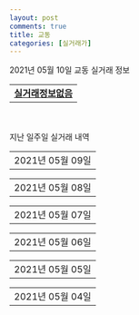 ```yaml
---
layout: post
comments: true
title: 교동
categories: [실거래가]
---
```


2021년 05월 10일 교동 실거래 정보

<table>
  <tr>
    <td colspan="4" style="font-weight: bold;"><a href="https://search.naver.com/search.naver?query=실거래정보없음">실거래정보없음</a></td>
  </tr>
    
</table>
    
<div style="margin-top: 50px; margin-bottom: 13px">지난 일주일 실거래 내역</div>

  <table style="width: 100%; margin-bottom: 1px">
      <tr class="header">
        <td>2021년 05월 09일</td>
      </tr>
      <tr class="child" style="display: none">
        <td>
            
        <table>
          <tr>
            <td colspan="4" style="font-weight: bold;"><a href="https://search.naver.com/search.naver?query=실거래정보없음">실거래정보없음</a></td>
          </tr>

        </table>
    
        </td>
      </tr>
  </table>
    
  <table style="width: 100%; margin-bottom: 1px">
      <tr class="header">
        <td>2021년 05월 08일</td>
      </tr>
      <tr class="child" style="display: none">
        <td>
            
        <table>
          <tr>
            <td colspan="4" style="font-weight: bold;"><a href="https://search.naver.com/search.naver?query=호반리젠시빌">호반리젠시빌</a></td>
          </tr>

          <tr>
            <td>전세</td>
            <td>5층</td>
            <td>84.8742㎡</td>
            <td>계약일 2021-04-07</td>
          </tr>
          <tr>
            <td colspan="4">16,500</td>
          </tr>
    
          <tr>
            <td>전세</td>
            <td>1층</td>
            <td>71.1562㎡</td>
            <td>계약일 2021-04-14</td>
          </tr>
          <tr>
            <td colspan="4">14,000</td>
          </tr>
    
        </table>
        <table style="margin-top: 5px">
          <tr>
            <td colspan="4" style="font-weight: bold;"><a href="https://search.naver.com/search.naver?query=여주역 우남퍼스트빌">여주역 우남퍼스트빌</a></td>
          </tr>
    
          <tr>
            <td>전매</td>
            <td>13층</td>
            <td>84.9043㎡</td>
            <td>계약일 2021-05-06</td>
          </tr>
          <tr>
            <td colspan="4">39,900</td>
          </tr>
    
          <tr>
            <td>전매</td>
            <td>14층</td>
            <td>84.927㎡</td>
            <td>계약일 2021-05-04</td>
          </tr>
          <tr>
            <td colspan="4">39,750</td>
          </tr>
    
          <tr>
            <td>전매</td>
            <td>14층</td>
            <td>59.9384㎡</td>
            <td>계약일 2021-05-07</td>
          </tr>
          <tr>
            <td colspan="4">31,550</td>
          </tr>
    
          <tr>
            <td>전매</td>
            <td>9층</td>
            <td>59.9384㎡</td>
            <td>계약일 2021-05-07</td>
          </tr>
          <tr>
            <td colspan="4">31,050</td>
          </tr>
    
          <tr>
            <td>전매</td>
            <td>5층</td>
            <td>59.9384㎡</td>
            <td>계약일 2021-05-06</td>
          </tr>
          <tr>
            <td colspan="4">30,850</td>
          </tr>
    
        </table>
    
        </td>
      </tr>
  </table>
    
  <table style="width: 100%; margin-bottom: 1px">
      <tr class="header">
        <td>2021년 05월 07일</td>
      </tr>
      <tr class="child" style="display: none">
        <td>
            
        <table>
          <tr>
            <td colspan="4" style="font-weight: bold;"><a href="https://search.naver.com/search.naver?query=강남">강남</a></td>
          </tr>

          <tr>
            <td>매매</td>
            <td>4층</td>
            <td>59.92㎡</td>
            <td>계약일 2021-04-28</td>
          </tr>
          <tr>
            <td colspan="4">13,500<br>기존최고가 13,500</td>
          </tr>
    
        </table>
        <table style="margin-top: 5px">
          <tr>
            <td colspan="4" style="font-weight: bold;"><a href="https://search.naver.com/search.naver?query=호반리젠시빌">호반리젠시빌</a></td>
          </tr>
    
          <tr>
            <td>전세</td>
            <td>2층</td>
            <td>71.1562㎡</td>
            <td>계약일 2021-05-06</td>
          </tr>
          <tr>
            <td colspan="4">14,000<br>기존최고가 None</td>
          </tr>
    
        </table>
        <table style="margin-top: 5px">
          <tr>
            <td colspan="4" style="font-weight: bold;"><a href="https://search.naver.com/search.naver?query=여주역 우남퍼스트빌">여주역 우남퍼스트빌</a></td>
          </tr>
    
          <tr>
            <td>전매</td>
            <td>12층</td>
            <td>84.927㎡</td>
            <td>계약일 2021-05-05</td>
          </tr>
          <tr>
            <td colspan="4">39,850</td>
          </tr>
    
          <tr>
            <td>전매</td>
            <td>10층</td>
            <td>84.927㎡</td>
            <td>계약일 2021-05-06</td>
          </tr>
          <tr>
            <td colspan="4">39,750</td>
          </tr>
    
          <tr>
            <td>전매</td>
            <td>3층</td>
            <td>84.9499㎡</td>
            <td>계약일 2021-05-04</td>
          </tr>
          <tr>
            <td colspan="4">38,441</td>
          </tr>
    
          <tr>
            <td>전매</td>
            <td>12층</td>
            <td>59.9384㎡</td>
            <td>계약일 2021-05-06</td>
          </tr>
          <tr>
            <td colspan="4">31,150</td>
          </tr>
    
          <tr>
            <td>전매</td>
            <td>6층</td>
            <td>59.9858㎡</td>
            <td>계약일 2021-05-03</td>
          </tr>
          <tr>
            <td colspan="4">31,059</td>
          </tr>
    
          <tr>
            <td>전매</td>
            <td>5층</td>
            <td>59.977㎡</td>
            <td>계약일 2021-05-01</td>
          </tr>
          <tr>
            <td colspan="4">30,620</td>
          </tr>
    
          <tr>
            <td>전매</td>
            <td>12층</td>
            <td>59.9858㎡</td>
            <td>계약일 2021-05-05</td>
          </tr>
          <tr>
            <td colspan="4">30,520</td>
          </tr>
    
          <tr>
            <td>전매</td>
            <td>4층</td>
            <td>59.9384㎡</td>
            <td>계약일 2021-05-04</td>
          </tr>
          <tr>
            <td colspan="4">29,670</td>
          </tr>
    
          <tr>
            <td>전매</td>
            <td>2층</td>
            <td>59.9384㎡</td>
            <td>계약일 2021-05-06</td>
          </tr>
          <tr>
            <td colspan="4">27,550</td>
          </tr>
    
        </table>
    
        </td>
      </tr>
  </table>
    
  <table style="width: 100%; margin-bottom: 1px">
      <tr class="header">
        <td>2021년 05월 06일</td>
      </tr>
      <tr class="child" style="display: none">
        <td>
            
        <table>
          <tr>
            <td colspan="4" style="font-weight: bold;"><a href="https://search.naver.com/search.naver?query=실거래정보없음">실거래정보없음</a></td>
          </tr>

        </table>
    
        </td>
      </tr>
  </table>
    
  <table style="width: 100%; margin-bottom: 1px">
      <tr class="header">
        <td>2021년 05월 05일</td>
      </tr>
      <tr class="child" style="display: none">
        <td>
            
        <table>
          <tr>
            <td colspan="4" style="font-weight: bold;"><a href="https://search.naver.com/search.naver?query=호반리젠시빌">호반리젠시빌</a></td>
          </tr>

          <tr>
            <td>매매</td>
            <td>2층</td>
            <td>71.1562㎡</td>
            <td>계약일 2021-04-07</td>
          </tr>
          <tr>
            <td colspan="4">14,000<br>기존최고가 14,000</td>
          </tr>
    
        </table>
        <table style="margin-top: 5px">
          <tr>
            <td colspan="4" style="font-weight: bold;"><a href="https://search.naver.com/search.naver?query=여주역 우남퍼스트빌">여주역 우남퍼스트빌</a></td>
          </tr>
    
          <tr>
            <td>전매</td>
            <td>6층</td>
            <td>99.9407㎡</td>
            <td>계약일 2021-05-01</td>
          </tr>
          <tr>
            <td colspan="4">46,790</td>
          </tr>
    
          <tr>
            <td>전매</td>
            <td>12층</td>
            <td>99.9186㎡</td>
            <td>계약일 2021-04-30</td>
          </tr>
          <tr>
            <td colspan="4">46,220</td>
          </tr>
    
          <tr>
            <td>전매</td>
            <td>7층</td>
            <td>99.9407㎡</td>
            <td>계약일 2021-05-03</td>
          </tr>
          <tr>
            <td colspan="4">45,520</td>
          </tr>
    
          <tr>
            <td>전매</td>
            <td>18층</td>
            <td>84.9043㎡</td>
            <td>계약일 2021-04-30</td>
          </tr>
          <tr>
            <td colspan="4">40,194</td>
          </tr>
    
          <tr>
            <td>전매</td>
            <td>12층</td>
            <td>84.927㎡</td>
            <td>계약일 2021-05-04</td>
          </tr>
          <tr>
            <td colspan="4">39,850</td>
          </tr>
    
          <tr>
            <td>전매</td>
            <td>17층</td>
            <td>59.9384㎡</td>
            <td>계약일 2021-04-30</td>
          </tr>
          <tr>
            <td colspan="4">31,929</td>
          </tr>
    
          <tr>
            <td>전매</td>
            <td>18층</td>
            <td>59.9384㎡</td>
            <td>계약일 2021-05-04</td>
          </tr>
          <tr>
            <td colspan="4">31,390</td>
          </tr>
    
          <tr>
            <td>전매</td>
            <td>1층</td>
            <td>59.977㎡</td>
            <td>계약일 2021-05-03</td>
          </tr>
          <tr>
            <td colspan="4">26,389</td>
          </tr>
    
        </table>
    
        </td>
      </tr>
  </table>
    
  <table style="width: 100%; margin-bottom: 1px">
      <tr class="header">
        <td>2021년 05월 04일</td>
      </tr>
      <tr class="child" style="display: none">
        <td>
            
        <table>
          <tr>
            <td colspan="4" style="font-weight: bold;"><a href="https://search.naver.com/search.naver?query=강남">강남</a></td>
          </tr>

          <tr>
            <td>매매</td>
            <td>14층</td>
            <td>84.97㎡</td>
            <td>계약일 2021-04-24</td>
          </tr>
          <tr>
            <td colspan="4">17,800<br>기존최고가 17,800</td>
          </tr>
    
        </table>
        <table style="margin-top: 5px">
          <tr>
            <td colspan="4" style="font-weight: bold;"><a href="https://search.naver.com/search.naver?query=삼성명가타운">삼성명가타운</a></td>
          </tr>
    
          <tr>
            <td>전세</td>
            <td>12층</td>
            <td>84.911㎡</td>
            <td>계약일 2021-04-30</td>
          </tr>
          <tr>
            <td colspan="4">19,500<br>기존최고가 None</td>
          </tr>
    
        </table>
        <table style="margin-top: 5px">
          <tr>
            <td colspan="4" style="font-weight: bold;"><a href="https://search.naver.com/search.naver?query=호반리젠시빌">호반리젠시빌</a></td>
          </tr>
    
          <tr>
            <td>전세</td>
            <td>1층</td>
            <td>71.1562㎡</td>
            <td>계약일 2021-04-26</td>
          </tr>
          <tr>
            <td colspan="4">13,900</td>
          </tr>
    
          <tr>
            <td>전세</td>
            <td>2층</td>
            <td>71.1562㎡</td>
            <td>계약일 2021-05-01</td>
          </tr>
          <tr>
            <td colspan="4">14,000<br>기존최고가 None</td>
          </tr>
    
        </table>
        <table style="margin-top: 5px">
          <tr>
            <td colspan="4" style="font-weight: bold;"><a href="https://search.naver.com/search.naver?query=여주역 금호어울림 베르티스">여주역 금호어울림 베르티스</a></td>
          </tr>
    
          <tr>
            <td>전매</td>
            <td>18층</td>
            <td>84.9329㎡</td>
            <td>계약일 2021-04-30</td>
          </tr>
          <tr>
            <td colspan="4">38,576</td>
          </tr>
    
          <tr>
            <td>전매</td>
            <td>23층</td>
            <td>84.9329㎡</td>
            <td>계약일 2021-05-01</td>
          </tr>
          <tr>
            <td colspan="4">38,536</td>
          </tr>
    
        </table>
        <table style="margin-top: 5px">
          <tr>
            <td colspan="4" style="font-weight: bold;"><a href="https://search.naver.com/search.naver?query=여주역 우남퍼스트빌">여주역 우남퍼스트빌</a></td>
          </tr>
    
          <tr>
            <td>전매</td>
            <td>14층</td>
            <td>99.9186㎡</td>
            <td>계약일 2021-05-01</td>
          </tr>
          <tr>
            <td colspan="4">49,690</td>
          </tr>
    
          <tr>
            <td>전매</td>
            <td>14층</td>
            <td>99.9407㎡</td>
            <td>계약일 2021-05-01</td>
          </tr>
          <tr>
            <td colspan="4">47,620</td>
          </tr>
    
          <tr>
            <td>전매</td>
            <td>17층</td>
            <td>84.9043㎡</td>
            <td>계약일 2021-05-03</td>
          </tr>
          <tr>
            <td colspan="4">40,641</td>
          </tr>
    
          <tr>
            <td>전매</td>
            <td>8층</td>
            <td>84.9043㎡</td>
            <td>계약일 2021-05-03</td>
          </tr>
          <tr>
            <td colspan="4">40,300</td>
          </tr>
    
          <tr>
            <td>전매</td>
            <td>15층</td>
            <td>84.927㎡</td>
            <td>계약일 2021-05-03</td>
          </tr>
          <tr>
            <td colspan="4">40,130</td>
          </tr>
    
          <tr>
            <td>전매</td>
            <td>14층</td>
            <td>84.927㎡</td>
            <td>계약일 2021-05-01</td>
          </tr>
          <tr>
            <td colspan="4">40,091</td>
          </tr>
    
          <tr>
            <td>전매</td>
            <td>6층</td>
            <td>84.927㎡</td>
            <td>계약일 2021-05-02</td>
          </tr>
          <tr>
            <td colspan="4">39,750</td>
          </tr>
    
          <tr>
            <td>전매</td>
            <td>1층</td>
            <td>84.927㎡</td>
            <td>계약일 2021-04-30</td>
          </tr>
          <tr>
            <td colspan="4">34,050</td>
          </tr>
    
          <tr>
            <td>전매</td>
            <td>18층</td>
            <td>59.9858㎡</td>
            <td>계약일 2021-05-01</td>
          </tr>
          <tr>
            <td colspan="4">32,440</td>
          </tr>
    
          <tr>
            <td>전매</td>
            <td>11층</td>
            <td>59.9384㎡</td>
            <td>계약일 2021-04-30</td>
          </tr>
          <tr>
            <td colspan="4">32,089</td>
          </tr>
    
          <tr>
            <td>전매</td>
            <td>9층</td>
            <td>59.9384㎡</td>
            <td>계약일 2021-05-02</td>
          </tr>
          <tr>
            <td colspan="4">31,460</td>
          </tr>
    
          <tr>
            <td>전매</td>
            <td>17층</td>
            <td>59.9384㎡</td>
            <td>계약일 2021-04-30</td>
          </tr>
          <tr>
            <td colspan="4">31,390</td>
          </tr>
    
          <tr>
            <td>전매</td>
            <td>7층</td>
            <td>59.9384㎡</td>
            <td>계약일 2021-04-30</td>
          </tr>
          <tr>
            <td colspan="4">31,050</td>
          </tr>
    
          <tr>
            <td>전매</td>
            <td>12층</td>
            <td>59.9858㎡</td>
            <td>계약일 2021-05-01</td>
          </tr>
          <tr>
            <td colspan="4">30,850</td>
          </tr>
    
          <tr>
            <td>전매</td>
            <td>3층</td>
            <td>59.9384㎡</td>
            <td>계약일 2021-05-03</td>
          </tr>
          <tr>
            <td colspan="4">29,460</td>
          </tr>
    
        </table>
    
        </td>
      </tr>
  </table>
    

